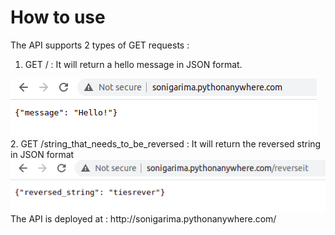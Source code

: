 # How to use
The API supports 2 types of GET requests :
1. GET / : It will return a hello message in JSON format.
<img src="https://github.com/CS305-software-Engineering/ESB-implementation/blob/b6c932b0188f56f646d77e76112997c4f6e35d20/images/basic-api-get1.png">
2. GET /string_that_needs_to_be_reversed : It will return the reversed string in JSON format
<img src="https://github.com/CS305-software-Engineering/ESB-implementation/blob/b6c932b0188f56f646d77e76112997c4f6e35d20/images/basic-api-get2.png">
The API is deployed at : http://sonigarima.pythonanywhere.com/
